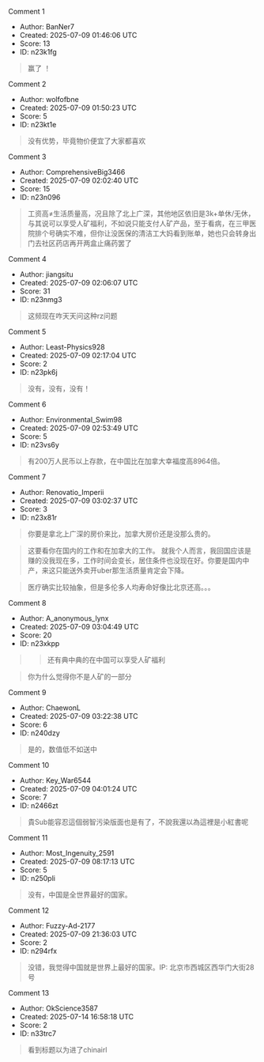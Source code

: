 Comment 1

- Author: BanNer7
- Created: 2025-07-09 01:46:06 UTC
- Score: 13
- ID: n23k1fg

> 赢了 ！

Comment 2

- Author: wolfofbne
- Created: 2025-07-09 01:50:23 UTC
- Score: 5
- ID: n23kt1e

> 没有优势，毕竟物价便宜了大家都喜欢

Comment 3

- Author: ComprehensiveBig3466
- Created: 2025-07-09 02:02:40 UTC
- Score: 15
- ID: n23n096

> 工资高≠生活质量高，况且除了北上广深，其他地区依旧是3k+单休/无休，与其说可以享受人矿福利，不如说只能支付人矿产品，至于看病，在三甲医院排个号确实不难，但你让没医保的清洁工大妈看到账单，她也只会转身出门去社区药店再开两盒止痛药罢了

Comment 4

- Author: jiangsitu
- Created: 2025-07-09 02:06:07 UTC
- Score: 31
- ID: n23nmg3

> 这频现在咋天天问这种rz问题

Comment 5

- Author: Least-Physics928
- Created: 2025-07-09 02:17:04 UTC
- Score: 2
- ID: n23pk6j

> 没有，没有，没有！

Comment 6

- Author: Environmental_Swim98
- Created: 2025-07-09 02:53:49 UTC
- Score: 5
- ID: n23vs6y

> 有200万人民币以上存款，在中国比在加拿大幸福度高8964倍。

Comment 7

- Author: Renovatio_Imperii
- Created: 2025-07-09 03:02:37 UTC
- Score: 3
- ID: n23x81r

> 你要是拿北上广深的房价来比，加拿大房价还是没那么贵的。 

> 这要看你在国内的工作和在加拿大的工作。 就我个人而言，我回国应该是赚的没我现在多，工作时间会变长，居住条件也没现在好。你要是国内中产，来这只能送外卖开uber那生活质量肯定会下降。 

> 医疗确实比较抽象，但是多伦多人均寿命好像比北京还高。。。

Comment 8

- Author: A_anonymous_lynx
- Created: 2025-07-09 03:04:49 UTC
- Score: 20
- ID: n23xkpp

> >还有典中典的在中国可以享受人矿福利

>   
> 你为什么觉得你不是人矿的一部分

Comment 9

- Author: ChaewonL
- Created: 2025-07-09 03:22:38 UTC
- Score: 6
- ID: n240dzy

> 是的，数值低不如送中

Comment 10

- Author: Key_War6544
- Created: 2025-07-09 04:01:24 UTC
- Score: 7
- ID: n2466zt

> 貴Sub能容忍這個弱智污染版面也是有了，不說我還以為這裡是小紅書呢

Comment 11

- Author: Most_Ingenuity_2591
- Created: 2025-07-09 08:17:13 UTC
- Score: 5
- ID: n250pli

> 没有，中国是全世界最好的国家。

Comment 12

- Author: Fuzzy-Ad-2177
- Created: 2025-07-09 21:36:03 UTC
- Score: 2
- ID: n294rfx

> 没错，我觉得中国就是世界上最好的国家。IP: 北京市西城区西华门大街28号

Comment 13

- Author: OkScience3587
- Created: 2025-07-14 16:58:18 UTC
- Score: 2
- ID: n33trc7

> 看到标题以为进了chinairl
